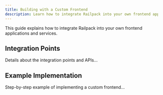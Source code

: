 ```yaml
---
title: Building with a Custom Frontend
description: Learn how to integrate Railpack into your own frontend applications
---
```


This guide explains how to integrate Railpack into your own frontend applications and services.

## Integration Points

Details about the integration points and APIs...

## Example Implementation

Step-by-step example of implementing a custom frontend...

